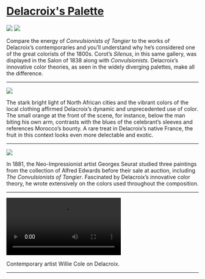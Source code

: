 # [Delacroix's Palette](http://artsmia.github.io/griot/#/stories/1152)

![](http://cdn.dx.artsmia.org/thumbs/tn_mia_1006298.jpg)
![](http://cdn.dx.artsmia.org/thumbs/tn_mia_5001143.jpg)

Compare the energy of *Convulsionists of Tangier* to the works of Delacroix’s contemporaries and you’ll understand why he’s considered one of the great colorists of the 1800s. Corot’s *Silenus*, in this same gallery, was displayed in the Salon of 1838 along with *Convulsionists*. Delacroix’s innovative color theories, as seen in the widely diverging palettes, make all the difference.

---

![](http://cdn.dx.artsmia.org/thumbs/tn_mia_5001146.jpg)

The stark bright light of North African cities and the vibrant colors of the local clothing affirmed Delacroix’s dynamic and unprecedented use of color. The small orange at the front of the scene, for instance, below the man biting his own arm, contrasts with the blues of the celebrant’s sleeves and references Morocco’s bounty. A rare treat in Delacroix’s native France, the fruit in this context looks even more delectable and exotic.

---

![](http://cdn.dx.artsmia.org/thumbs/tn_mia_5001169.jpg)

In 1881, the Neo-Impressionist artist Georges Seurat studied three paintings from the collection of Alfred Edwards before their sale at auction, including *The Convulsionists of Tangier*. Fascinated by Delacroix’s innovative color theory, he wrote extensively on the colors used throughout the composition.

---

<video src='http://cdn.dx.artsmia.org/videos/artstories/Art_Inspires-_Willie_Cole_on_Delacroix.mp4'></video>

Contemporary artist Willie Cole on Delacroix.

---
